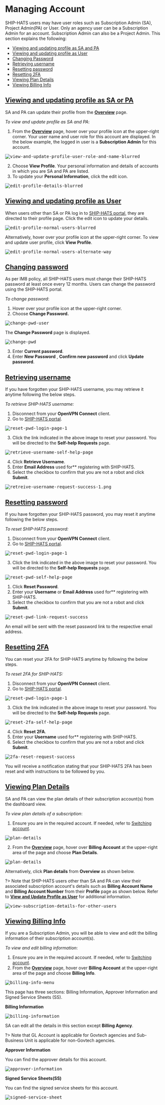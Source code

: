 

# Managing Account

SHIP-HATS users may have user roles such as Subscription Admin (SA), Project Admin(PA) or User. Only an agency user can be a Subscription Admin for an account. Subscription Admin can also be a Project Admin. This section explains the following:

- [Viewing and updating profile as SA and PA](#viewing-and-updating-profile-as-sa-or-pa)
- [Viewing and updating profile as User](#viewing-and-updating-profile-as-user)
- [Changing Password](#changing-password)
- [Retrieving username](#retrieving-username)
- [Resetting password](#resetting-password)
- [Resetting 2FA](#resetting-2fa)
- [Viewing Plan Details](#viewing-plan-details)
- [Viewing Billing Info](#viewing-billing-info)

## [Viewing and updating profile as SA or PA](#viewing-and-updating-profile-as-sa-or-pa)
SA and PA can update their profile from the [**Overview**](https://docs.developer.gov.sg/docs/ship-hats-documentation/#/portal-guide/logging-in-and-logging-out?id=viewing-dashboard) page.

*To view and update profile as SA and PA*:

1. From the [**Overview**](https://docs.developer.gov.sg/docs/ship-hats-documentation/#/portal-guide/logging-in-and-logging-out?id=viewing-dashboard) page, hover over your profile icon at the upper-right corner. Your user name and user role for this account are displayed. In the below example, the logged in user is a **Subscription Admin** for this account.

<kbd>![view-and-update-profile-user-role-and-name-blurred](images/view-and-update-profile-user-role-and-name-blurred.png ':size=75%')</kbd>

2. Choose **View Profile**. Your personal information and details of accounts in which you are SA and PA are listed.
3. To update your **Personal Information**, click the edit icon.

<kbd>![edit-profile-details-blurred](images/edit-profile-details-blurred.png ':size=75%')</kbd>

## [Viewing and updating profile as User](#viewing-and-updating-profile-as-user)
When users other than SA or PA log in to [SHIP-HATS portal](https://www.ship.gov.sg/), they are directed to their profile page. Click the edit icon to update your details.

<kbd>![edit-profile-normal-users-blurred](images/edit-profile-normal-users-blurred.png ':size=75%')</kbd>

Alternatively, hover over your profile icon at the upper-right corner. To view and update user profile, click **View Profile**.

<kbd>![edit-profile-normal-users-alternate-way](images/edit-profile-normal-users-alternate-way.png)</kbd>

## [**Changing password**](#changing-password)
As per IM8 policy, all SHIP-HATS users must change their SHIP-HATS password at least once every 12 months. Users can change the password using the SHIP-HATS portal.

*To change password*:

1. Hover over your profile icon at the upper-right corner.
2. Choose **Change Password.**

<kbd>![change-pwd-user](images/change-password-user.png ':size=75%')</kbd>

The **Change Password** page is displayed.

<kbd>![change-pwd](images/change-pwd.png ':size=75%')</kbd>

3. Enter **Current password**.
4. Enter **New Password** , **Confirm new password** and click **Update password**.

## [**Retrieving username**](#retrieving-username)
If you have forgotten your SHIP-HATS username, you may retrieve it anytime following the below steps.

*To retrieve SHIP-HATS username:*

1. Disconnect from your **OpenVPN Connect** client.
2. Go to [SHIP-HATS portal](https://www.ship.gov.sg/).

<kbd>![reset-pwd-login-page-1](images/reset-pwd-login-page-1.png ':size=75%')</kbd>

3. Click the link indicated in the above image to reset your password. You will be directed to the **Self-help Requests** page.

<kbd>![retrieve-username-self-help-page](images/retrieve-username-self-help-page.png ':size=75%')</kbd>

4. Click **Retrieve Username**.
5. Enter **Email Address** used for** registering with SHIP-HATS.
6. Select the checkbox to confirm that you are not a robot and click **Submit**.

<kbd>![retreive-username-request-success-1.png](images/retreive-username-request-success-1.png ':size=75%')</kbd>

## [**Resetting password**](#resetting-password)
If you have forgotten your SHIP-HATS password, you may reset it anytime following the below steps.

*To reset SHIP-HATS password:*

1. Disconnect from your **OpenVPN Connect** client.
2. Go to [SHIP-HATS portal](https://www.ship.gov.sg/).

<kbd>![reset-pwd-login-page-1](images/reset-pwd-login-page-1.png ':size=75%')</kbd>

3. Click the link indicated in the above image to reset your password. You will be directed to the **Self-help Requests** page.

<kbd>![reset-pwd-self-help-page](images/reset-pwd-self-help-page.png ':size=75%')</kbd>

1. Click **Reset Password**.
2. Enter your **Username** or **Email Address** used for** registering with SHIP-HATS.
3. Select the checkbox to confirm that you are not a robot and click **Submit**.

<kbd>![reset-pwd-link-request-success](images/reset-pwd-link-request-success.png ':size=75%')</kbd>

An email will be sent with the reset password link to the respective email address.

## [**Resetting 2FA**](#resetting-2fa)
You can reset your 2FA for SHIP-HATS anytime by following the below steps.

*To reset 2FA for SHIP-HATS:*

1. Disconnect from your **OpenVPN Connect** client.
2. Go to [SHIP-HATS portal](https://www.ship.gov.sg/).

<kbd>![reset-pwd-login-page-1](images/reset-pwd-login-page-1.png ':size=75%')</kbd>

3. Click the link indicated in the above image to reset your password. You will be directed to the **Self-help Requests** page.

<kbd>![reset-2fa-self-help-page](images/reset-2fa-self-help-page.png ':size=75%')</kbd>

4. Click **Reset 2FA**.
5. Enter your **Username** used for** registering with SHIP-HATS.
6. Select the checkbox to confirm that you are not a robot and click **Submit**.

<kbd>![2fa-reset-request-success](images/2fa-reset-request-success.png ':size=75%')</kbd>

You will receive a notification stating that your SHIP-HATS 2FA has been reset and with instructions to be followed by you.

## [Viewing Plan Details](#viewing-plan-details)

SA and PA can view the plan details of their subscription account(s) from the dashboard view.

*To view plan details of a subscription*:

1. Ensure you are in the required account. If needed, refer to [Switching account](https://docs.developer.gov.sg/docs/ship-hats-documentation/#/portal-guide/logging-in-and-logging-out?id=switch-account).

<kbd>![plan-details](images/plan-details.png ':size=100%')</kbd>

2. From the [**Overview**](https://docs.developer.gov.sg/docs/ship-hats-documentation/#/portal-guide/logging-in-and-logging-out?id=viewing-dashboard) page, hover over **Billing Account** at the upper-right area of the page and choose **Plan Details**.

<kbd>![plan-details](images/plan-details-1.png ':size=50%')</kbd>

Alternatively, click **Plan details** from **Overview** as shown below.

?> Note that SHIP-HATS users other than SA and PA can view their associated subscription account's details such as **Billing Account Name** and **Billing Account Number** from their **Profile** page as shown below. Refer to [**View and Update Profile as User**](#viewing-and-updating-profile-as-user) for additional information.

<kbd>![view-subscription-details-for-other-users](images/view-subscription-details-for-other-users.png ':size=75%')</kbd>

## [Viewing Billing Info](#viewing-billing-info)

If you are a Subscription Admin, you will be able to view and edit the billing information of their subscription account(s).

*To view and edit billing information*:

1. Ensure you are in the required account. If needed, refer to [Switching account](https://docs.developer.gov.sg/docs/ship-hats-documentation/#/portal-guide/logging-in-and-logging-out?id=switch-account).
2. From the [**Overview**](https://docs.developer.gov.sg/docs/ship-hats-documentation/#/portal-guide/logging-in-and-logging-out?id=viewing-dashboard) page, hover over **Billing Account** at the upper-right area of the page and choose **Billing Info**.

<kbd>![billing-info-menu](images/billing-info-menu.png ':size=75%')</kbd>

This page has three sections: Billing Information, Approver Information and Signed Service Sheets (SS).

**Billing Information**

<kbd>![billing-information](images/billing-information.png ':size=75%')</kbd>

SA can edit all the details in this section except **Billing Agency**.

?> Note that GL Account is applicable for Govtech agencies and Sub-Business Unit is applicable for non-Govtech agencies.

**Approver Information**

You can find the approver details for this account.

<kbd>![approver-information](images/approver-information.png ':size=75%')</kbd>

**Signed Service Sheets(SS)**

You can find the signed service sheets for this account.

<kbd>![signed-service-sheet](images/signed-ss.png ':size=75%')</kbd>
